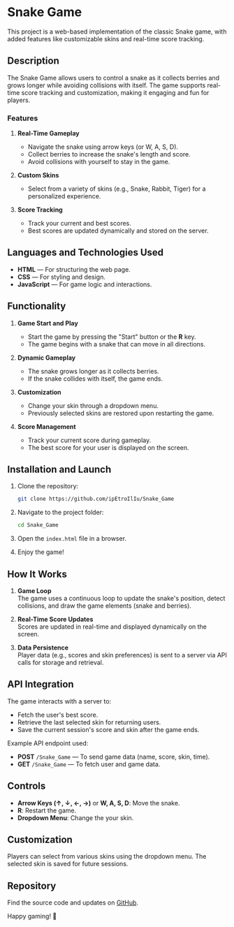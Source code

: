 # Snake Game

This project is a web-based implementation of the classic Snake game, with added features like customizable skins and real-time score tracking.

## Description

The Snake Game allows users to control a snake as it collects berries and grows longer while avoiding collisions with itself. The game supports real-time score tracking and customization, making it engaging and fun for players.

### Features

1. **Real-Time Gameplay**

   - Navigate the snake using arrow keys (or W, A, S, D).
   - Collect berries to increase the snake's length and score.
   - Avoid collisions with yourself to stay in the game.

2. **Custom Skins**

   - Select from a variety of skins (e.g., Snake, Rabbit, Tiger) for a personalized experience.

3. **Score Tracking**

   - Track your current and best scores.
   - Best scores are updated dynamically and stored on the server.

## Languages and Technologies Used

- **HTML** — For structuring the web page.
- **CSS** — For styling and design.
- **JavaScript** — For game logic and interactions.

## Functionality

1. **Game Start and Play**

   - Start the game by pressing the "Start" button or the **R** key.
   - The game begins with a snake that can move in all directions.

2. **Dynamic Gameplay**

   - The snake grows longer as it collects berries.
   - If the snake collides with itself, the game ends.

3. **Customization**

   - Change your skin through a dropdown menu.
   - Previously selected skins are restored upon restarting the game.

4. **Score Management**
   - Track your current score during gameplay.
   - The best score for your user is displayed on the screen.

## Installation and Launch

1. Clone the repository:
   ```bash
   git clone https://github.com/ipEtroIlIu/Snake_Game
   ```
2. Navigate to the project folder:
   ```bash
   cd Snake_Game
   ```
3. Open the `index.html` file in a browser.

4. Enjoy the game!

## How It Works

1. **Game Loop**  
   The game uses a continuous loop to update the snake's position, detect collisions, and draw the game elements (snake and berries).

2. **Real-Time Score Updates**  
   Scores are updated in real-time and displayed dynamically on the screen.

3. **Data Persistence**  
   Player data (e.g., scores and skin preferences) is sent to a server via API calls for storage and retrieval.

## API Integration

The game interacts with a server to:

- Fetch the user's best score.
- Retrieve the last selected skin for returning users.
- Save the current session's score and skin after the game ends.

Example API endpoint used:

- **POST** `/Snake_Game` — To send game data (name, score, skin, time).
- **GET** `/Snake_Game` — To fetch user and game data.

## Controls

- **Arrow Keys (↑, ↓, ←, →)** or **W, A, S, D**: Move the snake.
- **R**: Restart the game.
- **Dropdown Menu**: Change the your skin.

## Customization

Players can select from various skins using the dropdown menu. The selected skin is saved for future sessions.

## Repository

Find the source code and updates on [GitHub](https://github.com/ipEtroIlIu/Snake_Game).

Happy gaming! 🐍
